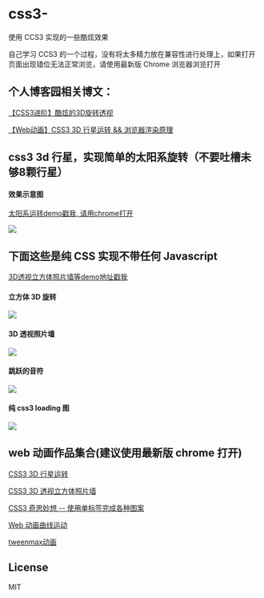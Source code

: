 # css3-
使用 CCS3 实现的一些酷炫效果

自己学习 CCS3 的一个过程，没有将太多精力放在兼容性进行处理上，如果打开页面出现错位无法正常浏览，请使用最新版 Chrome 浏览器浏览打开


## 个人博客园相关博文：

[【CSS3进阶】酷炫的3D旋转透视](http://www.cnblogs.com/coco1s/p/5414153.html)

[【Web动画】CSS3 3D 行星运转 && 浏览器渲染原理](http://www.cnblogs.com/coco1s/p/5439619.html)

## css3 3d 行星，实现简单的太阳系旋转（不要吐槽未够8颗行星）

#### 效果示意图

[太阳系运转demo戳我, 请用chrome打开](http://chokcoco.github.io/demo/css3demo/html/exampleSolarSystem.html)

![](https://github.com/chokcoco/css3-/blob/master/images/solarSystem.gif)

## 下面这些是纯 CSS 实现不带任何 Javascript

[3D透视立方体照片墙等demo地址戳我](http://chokcoco.github.io/demo/css3demo/html/index.html)

#### 立方体 3D 旋转
![](https://github.com/chokcoco/css3-/blob/master/images/example1.gif)

#### 3D 透视照片墙
![](https://github.com/chokcoco/css3-/blob/master/images/example2.gif)

#### 跳跃的音符
![](https://github.com/chokcoco/css3-/blob/master/images/example3.gif)

#### 纯 css3 loading 图
![](https://github.com/chokcoco/css3-/blob/master/images/example4.gif)

## web 动画作品集合(建议使用最新版 chrome 打开)

[CSS3 3D 行星运转](http://chokcoco.github.io/demo/css3demo/html/exampleSolarSystem.html)

[CSS3 3D 透视立方体照片墙](http://chokcoco.github.io/demo/css3demo/html/index.html)

[CSS3 奇思妙想 -- 使用单标签完成各种图案](http://chokcoco.github.io/magicCss/html/index.html)

[Web 动画曲线运动](http://chokcoco.github.io/demo/curveJS/html/index.html)

[tweenmax动画](http://chokcoco.github.io/demo/homepage/html/index.html)

## License
MIT
